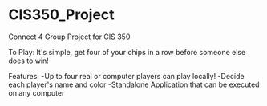 # CIS350_Project
Connect 4 Group Project for CIS 350

To Play:
It's simple, get four of your chips in a row before someone else does to win! 

Features:
  -Up to four real or computer players can play locally!
  -Decide each player's name and color
  -Standalone Application that can be executed on any computer
